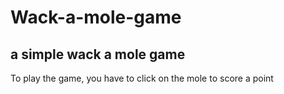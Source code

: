 # Wack-a-mole-game
## a simple wack a mole game
To play the game, you have to click on the mole to score a point
